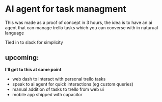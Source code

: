 # AI agent for task managment

This was made as a proof of concept in 3 hours, the idea is to have an ai agent that can manage trello tasks which you can converse with in naturual language

Tied in to slack for simplicity


## upcoming:

**I'll get to this at some point**
- web dash to interact with personal trello tasks
- speak to ai agent for quick interactions (eg custom queries)
- manual addition of tasks to trello from web ui
- mobile app shipped with capacitor 